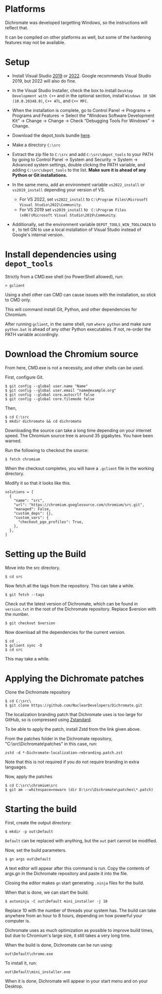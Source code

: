 # Platforms 

Dichromate was developed targetting Windows, so the instructions will reflect that. 

It can be compiled on other platforms as well, but some of the hardening features may not be available.

# Setup

+ Install Visual Studio <a href="https://docs.microsoft.com/en-us/visualstudio/releases/2019/release-notes">2019</a> or <a href="https://docs.microsoft.com/en-us/visualstudio/releases/2022/release-notes">2022</a>. Google recommends Visual Studio 2019, but 2022 will also do fine.

+ In the Visual Studio Installer, check the box to install `Desktop Development with C++` and in the optional section, install `Windows 10 SDK (10.0.20348.0)`, `C++ ATL`, and `C++ MFC`.

+ When the installation is complete, go to Control Panel → Programs → Programs and Features → Select the “Windows Software Development Kit” → Change → Change → Check “Debugging Tools For Windows” → Change.

+ Download the depot_tools bundle <a href="https://storage.googleapis.com/chrome-infra/depot_tools.zip">here</a>.

+ Make a directory `C:\src` 

+ Extract the zip file to `C:\src` and add `C:\src\depot_tools` to your PATH by going to Control Panel → System and Security → System → Advanced system settings, double clicking the PATH variable, and adding `C:\src\depot_tools` to the list. **Make sure it is ahead of any Python or Git installations.**

+ In the same menu, add an environment variable `vs2022_install` or `vs2019_install` depending your version of VS.
    + For VS 2022, set `vs2022_install` to `C:\Program Files\Microsoft Visual Studio\2022\Community`. 
    + For VS 2019 set `vs2019_install` to ` C:\Program Files (x86)\Microsoft Visual Studio\2019\Community`.

+ Additionally, set the environment variable `DEPOT_TOOLS_WIN_TOOLCHAIN` to `0` , to tell GN to use a local installation of Visual Studio instead of Google's internal version.

# Install dependencies using `depot_tools`

Strictly from a CMD.exe shell (no PowerShell allowed), run:
 ```   
> gclient
```
Using a shell other can CMD can cause issues with the installation, so stick to CMD only.

This will command install Git, Python, and other dependencies for Chromium. 

After running `gclient`, in the same shell, run `where python` and make sure `python.bat` is ahead of any other Python executables. If not, re-order the PATH variable accordingly.

# Download the Chromium source 

From here, CMD.exe is not a necessity, and other shells can be used.

First, configure Git.
```
$ git config --global user.name "Name"
$ git config --global user.email "name@example.org"
$ git config --global core.autocrlf false
$ git config --global core.filemode false
```
Then,
```
$ cd C:\src
$ mkdir dichromate && cd dichromate
```
Downloading the source can take a long time depending on your internet speed. The Chromium source tree is around 35 gigabytes. You have been warned. 

Run the following to checkout the source:

    $ fetch chromium

When the checkout completes, you will have a `.gclient` file in the working directory.

Modify it so that it looks like this.

```
solutions = [
  {
    "name": "src",
    "url": "https://chromium.googlesource.com/chromium/src.git",
    "managed": False,
    "custom_deps": {},
    "custom_vars": {
      "checkout_pgo_profiles": True,
    },
  },
]
```

# Setting up the Build
Move into the src directory. 

```
$ cd src
```

Now fetch all the tags from the repository. This can take a while.

```
$ git fetch --tags
```

Check out the latest version of Dichromate, which can be found in `version.txt` in the root of the Dichromate repository. Replace $version with the number.
```
$ git checkout $version
```

Now download all the dependencies for the current version.
```
$ cd ..
$ gclient sync -D
$ cd src
```
This may take a while. 

# Applying the Dichromate patches

Clone the Dichromate repository
```
$ cd C:\src\
$ git clone https://github.com/NuclearDevelopers/Dichromate.git
```

The localization branding patch that Dichromate uses is too large for GitHub, so is compressed using [Zstandard](https://github.com/facebook/zstd).

To be able to apply the patch, install Zstd from the link given above.

From the patches folder in the Dichromate repository, "C:\src\Dichromate\patches" in this case, run:
```
zstd -d *-Dichromate-localization-rebranding.patch.zst
```

Note that this is not required if you do not require branding in extra languages.

Now, apply the patches

```
$ cd C:\src\chromium\src
$ git am --whitespace=nowarn (dir D:\src\Dichromate\patches\*.patch)
```
# Starting the build

First, create the output directory: 
```
$ mkdir -p out\Default
```
`Default` can be replaced with anything, but the `out` part cannot be modified.

Now, set the build parameters.
```
$ gn args out\Default
```
A text editor will appear after this command is run. Copy the contents of args.gn in the Dichromate repository and paste it into the file.

Closing the editor makes `gn` start generating `.ninja` files for the build. 

When that is done, we can start the build:
```
$ autoninja -C out\Default mini_installer -j 10
```

Replace 10 with the number of threads your system has. 
The build can take anywhere from an hour to 8 hours, depending on how powerful your computer is. 

Dichromate uses as much optimization as possible to improve build times, but due to Chromium's large size, it still takes a very long time. 

When the build is done, Dichromate can be run using:
```
out\Default\chrome.exe
```

To install it, run:
```
out\Default\mini_installer.exe
```
When it is done, Dichromate will appear in your start menu and on your Desktop.